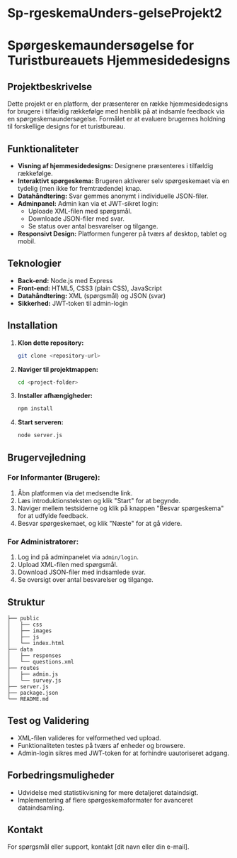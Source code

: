 # Sp-rgeskemaUnders-gelseProjekt2
# Spørgeskemaundersøgelse for Turistbureauets Hjemmesidedesigns

## Projektbeskrivelse
Dette projekt er en platform, der præsenterer en række hjemmesidedesigns for brugere i tilfældig rækkefølge med henblik på at indsamle feedback via en spørgeskemaundersøgelse. Formålet er at evaluere brugernes holdning til forskellige designs for et turistbureau.

## Funktionaliteter
- **Visning af hjemmesidedesigns:** Designene præsenteres i tilfældig rækkefølge.
- **Interaktivt spørgeskema:** Brugeren aktiverer selv spørgeskemaet via en tydelig (men ikke for fremtrædende) knap.
- **Datahåndtering:** Svar gemmes anonymt i individuelle JSON-filer.
- **Adminpanel:** Admin kan via et JWT-sikret login:
  - Uploade XML-filen med spørgsmål.
  - Downloade JSON-filer med svar.
  - Se status over antal besvarelser og tilgange.
- **Responsivt Design:** Platformen fungerer på tværs af desktop, tablet og mobil.

## Teknologier
- **Back-end:** Node.js med Express
- **Front-end:** HTML5, CSS3 (plain CSS), JavaScript
- **Datahåndtering:** XML (spørgsmål) og JSON (svar)
- **Sikkerhed:** JWT-token til admin-login

## Installation
1. **Klon dette repository:**
   ```bash
   git clone <repository-url>
   ```
2. **Naviger til projektmappen:**
   ```bash
   cd <project-folder>
   ```
3. **Installer afhængigheder:**
   ```bash
   npm install
   ```
4. **Start serveren:**
   ```bash
   node server.js
   ```

## Brugervejledning
### **For Informanter (Brugere):**
1. Åbn platformen via det medsendte link.
2. Læs introduktionsteksten og klik "Start" for at begynde.
3. Naviger mellem testsiderne og klik på knappen "Besvar spørgeskema" for at udfylde feedback.
4. Besvar spørgeskemaet, og klik "Næste" for at gå videre.

### **For Administratorer:**
1. Log ind på adminpanelet via `admin/login`.
2. Upload XML-filen med spørgsmål.
3. Download JSON-filer med indsamlede svar.
4. Se oversigt over antal besvarelser og tilgange.

## Struktur
```
├── public
│   ├── css
│   ├── images
│   ├── js
│   └── index.html
├── data
│   ├── responses
│   └── questions.xml
├── routes
│   ├── admin.js
│   └── survey.js
├── server.js
├── package.json
└── README.md
```

## Test og Validering
- XML-filen valideres for velformethed ved upload.
- Funktionaliteten testes på tværs af enheder og browsere.
- Admin-login sikres med JWT-token for at forhindre uautoriseret adgang.

## Forbedringsmuligheder
- Udvidelse med statistikvisning for mere detaljeret dataindsigt.
- Implementering af flere spørgeskemaformater for avanceret dataindsamling.

## Kontakt
For spørgsmål eller support, kontakt [dit navn eller din e-mail].
